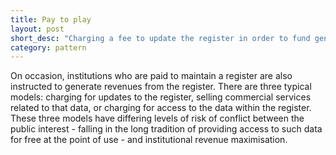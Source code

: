 ```yaml
---
title: Pay to play
layout: post
short_desc: "Charging a fee to update the register in order to fund general maintenance"
category: pattern
---
```


On occasion, institutions who are paid to maintain a register are also
instructed to generate revenues from the register. There are three typical
models: charging for updates to the register, selling commercial services
related to that data, or charging for access to the data within the register.
These three models have differing levels of risk of conflict between the
public interest - falling in the long tradition of providing access to such
data for free at the point of use - and institutional revenue maximisation.
